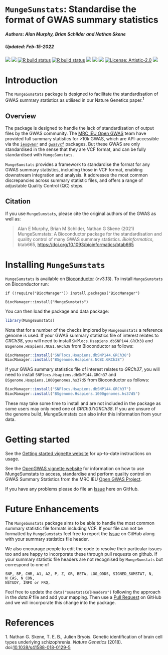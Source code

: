 `MungeSumstats`: Standardise the format of GWAS summary statistics
================
<h5>
<i>Authors</i>: Alan Murphy, Brian Schilder and Nathan Skene
</h5>
<h5>
<i>Updated</i>: Feb-15-2022
</h5>

<!-- Readme.md is generated from Readme.Rmd. Please edit that file -->
<!-- badges: start -->

[![](https://img.shields.io/badge/release%20version-1.2.0-black.svg)](https://www.bioconductor.org/packages/MungeSumstats)
[![](https://img.shields.io/badge/devel%20version-1.3.4-black.svg)](https://github.com/neurogenomics/MungeSumstats)
[![R build
status](https://github.com/neurogenomics/MungeSumstats/workflows/DockerHub/badge.svg)](https://github.com/neurogenomics/MungeSumstats/actions)
[![R build
status](https://github.com/neurogenomics/MungeSumstats/workflows/R-CMD-check-bioc/badge.svg)](https://github.com/neurogenomics/MungeSumstats/actions)
[![](https://img.shields.io/github/last-commit/neurogenomics/MungeSumstats.svg)](https://github.com/neurogenomics/MungeSumstats/commits/master)
[![](https://codecov.io/gh/neurogenomics/MungeSumstats/branch/master/graph/badge.svg)](https://codecov.io/gh/neurogenomics/MungeSumstats)
[![](https://img.shields.io/badge/download-622/total-blue.svg)](https://bioconductor.org/packages/stats/bioc/MungeSumstats)
[![License:
Artistic-2.0](https://img.shields.io/badge/license-Artistic--2.0-blue.svg)](https://cran.r-project.org/web/licenses/Artistic-2.0)
[![](https://img.shields.io/badge/doi-https://doi.org/10.1093/bioinformatics/btab665-blue.svg)](https://doi.org/https://doi.org/10.1093/bioinformatics/btab665)
<!-- badges: end -->

# Introduction

The `MungeSumstats` package is designed to facilitate the
standardisation of GWAS summary statistics as utilised in our Nature
Genetics paper.<sup>1</sup>

## Overview

The package is designed to handle the lack of standardisation of output
files by the GWAS community. The [MRC IEU Open
GWAS](https://gwas.mrcieu.ac.uk/) team have provided full summary
statistics for &gt;10k GWAS, which are API-accessible via the
[`ieugwasr`](https://mrcieu.github.io/ieugwasr/) and
[`gwasvcf`](https://github.com/MRCIEU/gwasvcf) packages. But these GWAS
are only standardised in the sense that they are VCF format, and can be
fully standardised with `MungeSumstats`.

`MungeSumstats` provides a framework to standardise the format for any
GWAS summary statistics, including those in VCF format, enabling
downstream integration and analysis. It addresses the most common
discrepancies across summary statistic files, and offers a range of
adjustable Quality Control (QC) steps.

## Citation

If you use `MungeSumstats`, please cite the original authors of the GWAS
as well as:

> Alan E Murphy, Brian M Schilder, Nathan G Skene (2021) MungeSumstats:
> A Bioconductor package for the standardisation and quality control of
> many GWAS summary statistics. *Bioinformatics*, btab665,
> <https://doi.org/10.1093/bioinformatics/btab665>

# Installing `MungeSumstats`

`MungeSumstats` is available on
[Bioconductor](https://bioconductor.org/packages/MungeSumstats)
(≥v3.13). To install `MungeSumstats` on Bioconductor run:

    if (!require("BiocManager")) install.packages("BiocManager")

    BiocManager::install("MungeSumstats")

You can then load the package and data package:

``` r
library(MungeSumstats)
```

Note that for a number of the checks implored by `MungeSumstats` a
reference genome is used. If your GWAS summary statistics file of
interest relates to *GRCh38*, you will need to install
`SNPlocs.Hsapiens.dbSNP144.GRCh38` and `BSgenome.Hsapiens.NCBI.GRCh38`
from Bioconductor as follows:

``` r
BiocManager::install("SNPlocs.Hsapiens.dbSNP144.GRCh38")
BiocManager::install("BSgenome.Hsapiens.NCBI.GRCh38")
```

If your GWAS summary statistics file of interest relates to *GRCh37*,
you will need to install `SNPlocs.Hsapiens.dbSNP144.GRCh37` and
`BSgenome.Hsapiens.1000genomes.hs37d5` from Bioconductor as follows:

``` r
BiocManager::install("SNPlocs.Hsapiens.dbSNP144.GRCh37")
BiocManager::install("BSgenome.Hsapiens.1000genomes.hs37d5")
```

These may take some time to install and are not included in the package
as some users may only need one of *GRCh37*/*GRCh38*. If you are unsure
of the genome build, MungeSumstats can also infer this information from
your data.

# Getting started

See the [Getting started vignette
website](https://neurogenomics.github.io/MungeSumstats/articles/MungeSumstats.html)
for up-to-date instructions on usage.

See the [OpenGWAS vignette
website](https://neurogenomics.github.io/MungeSumstats/articles/OpenGWAS.html)
for information on how to use MungeSumstats to access, standardise and
perform quality control on GWAS Summary Statistics from the MRC IEU
[Open GWAS Project](https://gwas.mrcieu.ac.uk/).

If you have any problems please do file an
[Issue](https://github.com/neurogenomics/MungeSumstats/issues) here on
GitHub.

# Future Enhancements

The `MungeSumstats` package aims to be able to handle the most common
summary statistic file formats including VCF. If your file can not be
formatted by `MungeSumstats` feel free to report the
[Issue](https://github.com/neurogenomics/MungeSumstats/issues) on GitHub
along with your summary statistics file header.

We also encourage people to edit the code to resolve their particular
issues too and are happy to incorporate these through pull requests on
github. If your summary statistic file headers are not recognised by
`MungeSumstats` but correspond to one of

    SNP, BP, CHR, A1, A2, P, Z, OR, BETA, LOG_ODDS, SIGNED_SUMSTAT, N, N_CAS, N_CON, 
    NSTUDY, INFO or FRQ, 

Feel free to update the `data("sumstatsColHeaders")` following the
approach in the *data.R* file and add your mapping. Then use a [Pull
Request](https://github.com/neurogenomics/MungeSumstats/pulls) on GitHub
and we will incorporate this change into the package.

# References

<div id="refs" class="references csl-bib-body" line-spacing="2">

<div id="ref-Skene2018" class="csl-entry">

<span class="csl-left-margin">1. </span><span
class="csl-right-inline">Nathan G. Skene, T. E. B., Julien Bryois.
Genetic identification of brain cell types underlying schizophrenia.
*Nature Genetics* (2018).
doi:[10.1038/s41588-018-0129-5](https://doi.org/10.1038/s41588-018-0129-5)</span>

</div>

</div>
